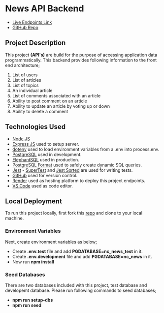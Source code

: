 # News API Backend

- [Live Endpoints Link](https://nc-news-fnpf.onrender.com/api)
- [GitHub Repo](https://github.com/sohailshams/be-nc-news)

## Project Description

This project **(API's)** are build for the purpose of accessing application data programmatically. This backend provides following information to the front end architecture;

1. List of users
2. List of articles
3. List of topics
4. An individual article
5. List of comments associated with an article
6. Ability to post comment on an article
7. Ability to update an article by voting up or down
8. Ability to delete a comment

## Technologies Used

- [Node JS](https://nodejs.org/en)
- [Express JS](https://expressjs.com/) used to setup server.
- [dotenv](https://www.npmjs.com/package/dotenv) used to load environment variables from a .env into process.env.
- [PostgreSQL](https://www.postgresql.org/) used in development.
- [ElephantSQL](https://www.elephantsql.com/) used in production.
- [PostgreSQL Format](https://www.npmjs.com/package/pg-format) used to safely create dynamic SQL queries.
- [Jest](https://jestjs.io/) - [SuperTest](https://www.npmjs.com/package/supertest) and [Jest Sorted](https://www.npmjs.com/package/jest-sorted) are used for writing tests.
- [GitHub](https://github.com/) used for version control.
- [Render](https://www.render.com/) used as hosting platform to deploy this project endpoints.
- [VS Code](https://code.visualstudio.com/) used as code editor.

## Local Deployment

To run this project locally, first fork this [repo](https://github.com/sohailshams/be-nc-news) and clone to your local machine.

### Environment Variables

Next, create environment variables as below;

- Create **.env.test** file and add **PGDATABASE=nc_news_test** in it.
- Create **.env.development** file and add **PGDATABASE=nc_news** in it.
- Now run **npm install**

### Seed Databases

There are two databases included with this project, test database and developemt database. Please run following commands to seed databases;

- **npm run setup-dbs**
- **npm run seed**
